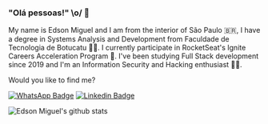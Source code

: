 ### "Olá pessoas!" \o/ 👋

  
My name is Edson Miguel and I am from the interior of São Paulo 🇧🇷, I have a degree in Systems Analysis and Development from Faculdade de Tecnologia de Botucatu 👨‍🎓. I currently participate in RocketSeat's Ignite Careers Acceleration Program 🚀. I've been studying Full Stack development since 2019 and I'm an Information Security and Hacking enthusiast 👨‍💻.

 Would you like to find me?

[![WhatsApp Badge](https://img.shields.io/badge/-WhatsApp-1fff14?style=flat-square&labelColor=1fff14&logo=WhatsApp&logoColor=white&link=https://api.whatsapp.com/send?phone=5514981773170&text=Ol%C3%A1%20cidad%C3%A3o%20do%20ciberespa%C3%A7o%F0%9F%96%96%20)](https://api.whatsapp.com/send?phone=5514981773170&text=Ol%C3%A1%20cidad%C3%A3o%20do%20ciberespa%C3%A7o%F0%9F%96%96%20)
[![Linkedin Badge](https://img.shields.io/badge/-LinkedIn-blue?style=flat-square&logo=Linkedin&logoColor=white&link=https://www.linkedin.com/in/edson-miguel/)](https://www.linkedin.com/in/edson-miguel/)





![Edson Miguel's github stats](https://github-readme-stats.vercel.app/api?username=EdsonMiguel&theme=dark&show_icons=true&count_private=true)


